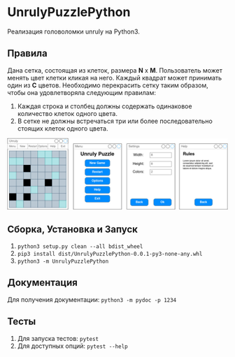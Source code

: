 # UnrulyPuzzlePython

Реализация головоломки unruly на Python3.

## Правила

Дана сетка, состоящая из клеток, размера **N** x **M**. Пользователь может менять цвет клетки кликая на него. Каждый квадрат может принимать один из **C** цветов. Необходимо перекрасить сетку таким образом, чтобы она удовлетворяла следующим правилам:
  1. Каждая строка и столбец должны содержать одинаковое количество клеток одного цвета.
  2. В сетке не должны встречаться три или более последовательно стоящих клеток одного цвета.

![UI Example](images/ui.jpg)

## Сборка, Установка и Запуск
  1. `python3 setup.py clean --all bdist_wheel`
  2. `pip3 install dist/UnrulyPuzzlePython-0.0.1-py3-none-any.whl`
  3. `python3 -m UnrulyPuzzlePython`

## Документация
  Для получения документации: `python3 -m pydoc -p 1234`

## Тесты
  1. Для запуска тестов: `pytest`
  2. Для доступных опций: `pytest --help`
